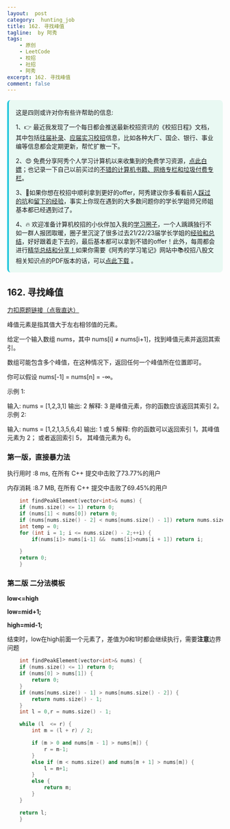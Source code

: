 ```yaml
---
layout:  post
category:  hunting_job
title: 162. 寻找峰值
tagline:  by 阿秀
tags:
    - 原创
    - LeetCode
    - 校招
    - 社招
    - 阿秀
excerpt: 162. 寻找峰值
comment: false
---
```






<div style="border-color: #24C6DC;
            background-color: #e9f9f3;         
            margin: 1rem 0;
        padding: .25rem 1rem;
        border-left-width: .3rem;
        border-left-style: solid;
        border-radius: .5rem;
        color: inherit;">
  <p>这是四则或许对你有些许帮助的信息:</p>
  <p>1、👉 最近我发现了一个每日都会推送最新校招资讯的《校招日程》文档，其中包括<a style="text-decoration: underline" href="https://flowus.cn/share/ee50d5eb-3cd5-4f74-880e-95b215dd4ff2" target="_blank">往届补录</a>、<a style="text-decoration: underline" href="https://flowus.cn/share/5f327c98-1e31-46c8-b86b-5ac6105e021f" target="_blank">应届实习校招</a>信息，比如各种大厂、国企、银行、事业编等信息都会定期更新，帮忙扩散一下。</p>  
  <p>2、😍
    免费分享阿秀个人学习计算机以来收集到的免费学习资源，<a style="text-decoration: underline" href="/notes/07-resources/01-free/01-introduce.html" target="_blank">点此白嫖</a>；也记录一下自己以前买过的<a style="text-decoration: underline" href="/notes/07-resources/02-precious.html" target="_blank">不错的计算机书籍、网络专栏和垃圾付费专栏</a>。
  </p>
  <p>3、🚀如果你想在校招中顺利拿到更好的offer，阿秀建议你多看看前人<a style="text-decoration: underline" href="https://www.yuque.com/tuobaaxiu/httmmc/npg1k81zeq4wfpyz" target="_blank">踩过的坑</a>和<a style="text-decoration: underline"  target="_blank" href="https://www.yuque.com/tuobaaxiu/httmmc/gge9ppd0mbu2d3dp">留下的经验</a>，事实上你现在遇到的大多数问题你的学长学姐师兄师姐基本都已经遇到过了。
  </p>
  <p>4、🔥 欢迎准备计算机校招的小伙伴加入我的<a  style="text-decoration: underline" href="https://www.yuque.com/tuobaaxiu/httmmc/xg0otqvc17wfx4u9" target="_blank">学习圈子</a>，一个人踽踽独行不如一群人报团取暖，圈子里沉淀了很多过去21/22/23届学长学姐的<a  style="text-decoration: underline" href="https://www.yuque.com/tuobaaxiu/httmmc/gge9ppd0mbu2d3dp" target="_blank">经验和总结</a>，好好跟着走下去的，最后基本都可以拿到不错的offer！此外，每周都会进行<a  style="text-decoration: underline" href="https://www.yuque.com/tuobaaxiu/httmmc/npg1k81zeq4wfpyz" target="_blank">精华总结和分享！</a>如果你需要《阿秀的学习笔记》网站中📚︎校招八股文相关知识点的PDF版本的话，可以<a style="text-decoration: underline" href="https://www.yuque.com/tuobaaxiu/httmmc/qs0yn66apvkzw0ps" target="_blank">点此下载</a> 。</p>   </div>


## 162. 寻找峰值

[力扣原题链接（点我直达）](https://leetcode-cn.com/problems/find-peak-element/)

峰值元素是指其值大于左右相邻值的元素。

给定一个输入数组 nums，其中 nums[i] ≠ nums[i+1]，找到峰值元素并返回其索引。

数组可能包含多个峰值，在这种情况下，返回任何一个峰值所在位置即可。

你可以假设 nums[-1] = nums[n] = -∞。

示例 1:

输入: nums = [1,2,3,1]
输出: 2
解释: 3 是峰值元素，你的函数应该返回其索引 2。
示例 2:

输入: nums = [1,2,1,3,5,6,4]
输出: 1 或 5 
解释: 你的函数可以返回索引 1，其峰值元素为 2；
     或者返回索引 5， 其峰值元素为 6。



### 第一版，直接暴力法

执行用时 :8 ms, 在所有 C++ 提交中击败了73.77%的用户

内存消耗 :8.7 MB, 在所有 C++ 提交中击败了69.45%的用户





```c++
    int findPeakElement(vector<int>& nums) {
    if (nums.size() <= 1) return 0;
	if (nums[1] < nums[0]) return 0;
	if (nums[nums.size() - 2] < nums[nums.size() - 1]) return nums.size() - 1;
	int temp = 0;
	for (int i = 1; i <= nums.size() - 2;++i) {
		if(nums[i]> nums[i-1] &&  nums[i]>nums[i + 1]) return i;

	}
    return 0;
	}
```





### 第二版 二分法模板 

**low<=high**

**low=mid+1;**

**high=mid-1;**

结束时，low在high前面一个元素了，差值为0和1时都会继续执行，需要**注意**边界问题

```c++
    int findPeakElement(vector<int>& nums) {
	if (nums.size() <= 1) return 0;
	if (nums[0] > nums[1]) {
		return 0;
	}
	if (nums[nums.size() - 1] > nums[nums.size() - 2]) {
		return nums.size() - 1;
	}
	int l = 0,r = nums.size() - 1;

	while (l  <= r) {
		int m = (l + r) / 2;

		if (m > 0 and nums[m - 1] > nums[m]) {
			r = m-1;
		}
		else if (m < nums.size() and nums[m + 1] > nums[m]) {
			l = m+1;
		}
		else {
			return m;
		}
	}

	return l;
	}
```

<p id="寻找重复数"></p>

